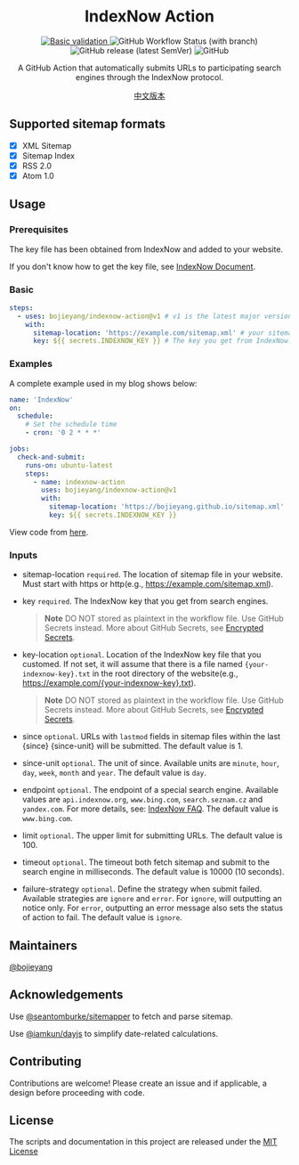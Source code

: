 <h1 align="center">IndexNow Action</h1>
<p align="center">
<a href="https://github.com/bojieyang/indexnow-action/actions/workflows/basic-validation.yml">
  <img alt="Basic validation" src="https://github.com/bojieyang/indexnow-action/actions/workflows/basic-validation.yml/badge.svg">
</a>
<img alt="GitHub Workflow Status (with branch)" src="https://img.shields.io/github/actions/workflow/status/bojieyang/indexnow-action/test.yml?branch=main">
  <img alt="GitHub release (latest SemVer)" src="https://img.shields.io/github/v/release/bojieyang/indexnow-action">
<img alt="GitHub" src="https://img.shields.io/github/license/bojieyang/indexnow-action">
</p>
<p align="center">
A GitHub Action that automatically submits URLs to participating search engines through the IndexNow protocol.
</p>

<p align="center">
  <a href="README.zh.md">中文版本</a>
</p>

## Supported sitemap formats
- [x] XML Sitemap
- [x] Sitemap Index
- [x] RSS 2.0
- [x] Atom 1.0

## Usage

### **Prerequisites**

The key file has been obtained from IndexNow and added to your website.

If you don't know how to get the key file, see [IndexNow Document](https://www.indexnow.org/documentation).

### **Basic**

```yaml
steps:
  - uses: bojieyang/indexnow-action@v1 # v1 is the latest major version following the action-versioning.
    with:
      sitemap-location: 'https://example.com/sitemap.xml' # your sitemap location, must start with http(s).
      key: ${{ secrets.INDEXNOW_KEY }} # The key you get from IndexNow.
```

### **Examples**

A complete example used in my blog shows below:

```yaml
name: 'IndexNow'
on:
  schedule:
    # Set the schedule time
    - cron: '0 2 * * *'

jobs:
  check-and-submit:
    runs-on: ubuntu-latest
    steps:
      - name: indexnow-action
        uses: bojieyang/indexnow-action@v1
        with:
          sitemap-location: 'https://bojieyang.github.io/sitemap.xml'
          key: ${{ secrets.INDEXNOW_KEY }}
```

View code from [here](https://github.com/bojieyang/bojieyang.github.io/blob/master/.github/workflows/IndexNow.yml).

### **Inputs**

- sitemap-location
  `required`.
  The location of sitemap file in your website. Must start with https or http(e.g., https://example.com/sitemap.xml).

- key
  `required`.
  The IndexNow key that you get from search engines.

  > **Note** DO NOT stored as plaintext in the workflow file. Use GitHub Secrets instead.
  > More about GitHub Secrets, see [Encrypted Secrets](https://docs.github.com/en/actions/security-guides/encrypted-secrets).

- key-location
  `optional`.
  Location of the IndexNow key file that you customed.
  If not set, it will assume that there is a file named `{your-indexnow-key}.txt` in the root directory of the website(e.g., https://example.com/{your-indexnow-key}.txt).

  > **Note** DO NOT stored as plaintext in the workflow file. Use GitHub Secrets instead.
  > More about GitHub Secrets, see [Encrypted Secrets](https://docs.github.com/en/actions/security-guides/encrypted-secrets).

- since
  `optional`.
  URLs with `lastmod` fields in sitemap files within the last {since} {since-unit} will be submitted. The default value is 1.

- since-unit
  `optional`.
  The unit of since. Available units are `minute`, `hour`, `day`, `week`, `month` and `year`. The default value is `day`.

- endpoint
  `optional`.
  The endpoint of a special search engine. Available values are `api.indexnow.org`, `www.bing.com`, `search.seznam.cz` and `yandex.com`. For more details, see: [IndexNow FAQ](https://www.indexnow.org/faq). The default value is `www.bing.com`.

- limit
  `optional`.
  The upper limit for submitting URLs. The default value is 100.

- timeout
  `optional`.
  The timeout both fetch sitemap and submit to the search engine in milliseconds. The default value is 10000 (10 seconds).

- failure-strategy
  `optional`.
  Define the strategy when submit failed. Available strategies are `ignore` and `error`.
  For `ignore`, will outputting an notice only.
  For `error`, outputting an error message also sets the status of action to fail. The default value is `ignore`.

## Maintainers

[@bojieyang](https://github.com/bojieyang)

## Acknowledgements

Use [@seantomburke/sitemapper](https://github.com/seantomburke/sitemapper) to fetch and parse sitemap.

Use [@iamkun/dayjs](https://github.com/iamkun/dayjs) to simplify date-related calculations.

## Contributing

Contributions are welcome! Please create an issue and if applicable, a design before proceeding with code.

## License

The scripts and documentation in this project are released under the [MIT License](LICENSE)
